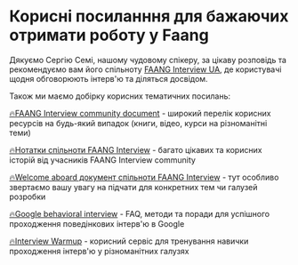 # Корисні посиланння для бажаючих отримати роботу у Faang

Дякуємо Сергію Семі, нашому чудовому спікеру, за цікаву розповідь та рекомендуємо вам його спільноту [FAANG Interview UA](https://t.me/FaangInterviewUa), де користувачі щодня обговорюють інтерв'ю та діляться досвідом.

Також ми маємо добірку корисних тематичних посилань:

[🔥FAANG Interview community document](https://faang-interview.github.io/) - широкий перелік корисних ресурсів на будь-який випадок (книги, відео, курси на різноманітні теми)

[🔥Нотатки спільноти FAANG Interview](https://docs.google.com/document/d/1RKzJA7UHj3UKMFxK4Bluy-gB7Sf2fk0mUlCPs76Z07k/edit#heading=h.bfx3xsj51how) - багато цікавих та корисних історій від учасників FAANG Interview community

[🔥Welcome aboard документ спільноти FAANG Interview](https://docs.google.com/document/d/17GnnALvE8OwP8wtBu79KVvx7So8nEBd1fVhZwnMIxsM/edit#heading=h.xlfxrw3h3nzh) - тут особливо звертаємо вашу увагу на підчати для конкретних тем чи галузей розробки

[🔥Google behavioral interview](https://igotanoffer.com/blogs/tech/google-behavioral-interview) - FAQ, методи та поради для успішного проходження поведінкових інтерв'ю в Google

[🔥Interview Warmup](https://grow.google/certificates/interview-warmup/) - корисний сервіс для тренування навички проходження інтерв'ю у різноманітних галузях
